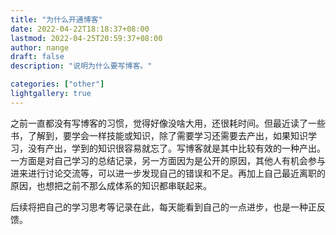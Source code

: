 ```yaml
---
title: "为什么开通博客"
date: 2022-04-22T18:18:37+08:00
lastmod: 2022-04-25T20:59:37+08:00
author: nange
draft: false
description: "说明为什么要写博客。"

categories: ["other"]
lightgallery: true
---
```


之前一直都没有写博客的习惯，觉得好像没啥大用，还很耗时间。但最近读了一些书，了解到，要学会一样技能或知识，除了需要学习还需要去产出，如果知识学习，没有产出，学到的知识很容易就忘了。写博客就是其中比较有效的一种产出。一方面是对自己学习的总结记录，另一方面因为是公开的原因，其他人有机会参与进来进行讨论交流等，可以进一步发现自己的错误和不足。再加上自己最近离职的原因，也想把之前不那么成体系的知识都串联起来。

后续将把自己的学习思考等记录在此，每天能看到自己的一点进步，也是一种正反馈。
